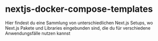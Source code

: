 # nextjs-docker-compose-templates
Hier findest du eine Sammlung von unterschiedlichen Next.js Setups, wo Next.js Pakete und Libraries eingebunden sind, die du für verschiedene Anwendungsfälle nutzen kannst

